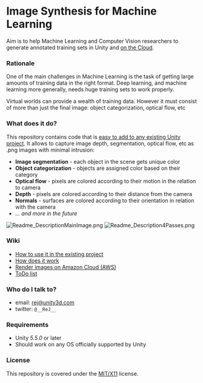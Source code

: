 # Image Synthesis for Machine Learning #
Aim is to help Machine Learning and Computer Vision researchers to generate annotated training sets in Unity and [on the Cloud](../../wiki/AWS).

### Rationale ###

One of the main challenges in Machine Learning is the task of getting large amounts of training data in the right format. Deep learning, and machine learning more generally, needs huge training sets to work properly.

Virtual worlds can provide a wealth of training data. However it must consist of more than just the final image: object categorization, optical flow, etc

### What does it do? ###

This repository contains code that is [easy to add to any existing Unity project](../../wiki/Installation). It allows to capture image depth, segmentation, optical flow, etc as .png images with minimal intrusion:

* __Image segmentation__ - each object in the scene gets unique color
* __Object categorization__ - objects are assigned color based on their category
* __Optical flow__ - pixels are colored according to their motion in the relation to camera
* __Depth__ - pixels are colored according to their distance from the camera
* __Normals__ - surfaces are colored according to their orientation in relation with the camera 
* *... and more in the future*

![Readme_DescriptionMainImage.png](https://bitbucket.org/repo/5KgjLE/images/1913953980-Readme_DescriptionMainImage.png)
![Readme_Description4Passes.png](https://bitbucket.org/repo/5KgjLE/images/3420646604-Readme_Description4Passes.png)

### Wiki ###
* [How to use it in the existing project](../../wiki/Installation)
* [How does it work](../../wiki/Implementation)
* [Render images on Amazon Cloud (AWS)](../../wiki/AWS)
* [ToDo list](../../wiki/Roadmap)

### Who do I talk to? ###
* email: rej@unity3d.com
* twitter: `@__ReJ__`

### Requirements ###
* Unity *5.5.0* or later
* Should work on any OS officially supported by Unity

### License ###
This repository is covered under the [MIT/X11](LICENSE.TXT) license.